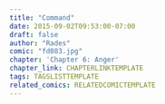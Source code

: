 ```yaml
---
title: "Command"
date: 2015-09-02T09:53:00-07:00
draft: false
author: "Rades"
comic: "fd083.jpg"
chapter: 'Chapter 6: Anger'
chapter_link: CHAPTERLINKTEMPLATE
tags: TAGSLISTTEMPLATE
related_comics: RELATEDCOMICTEMPLATE
---
```

